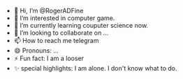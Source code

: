 - 👋 Hi, I’m @RogerADFine
- 👀 I’m interested in computer game.
- 🌱 I’m currently learning couputer science now.
- 💞️ I’m looking to collaborate on ...
- 📫 How to reach me telegram
- 😄 Pronouns: ...
- ⚡ Fun fact: I am a looser
- ✨ special highlights: I am alone. I don't know what to do.

<!---
RogerADFine/RogerADFine is a ✨ special ✨ repository because its `README.md` (this file) appears on your GitHub profile.
You can click the Preview link to take a look at your changes.
--->

